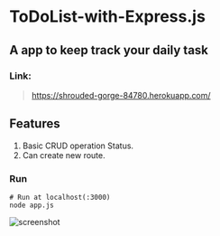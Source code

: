 # ToDoList-with-Express.js

## A app to keep track your daily task

### Link:
 > https://shrouded-gorge-84780.herokuapp.com/

## Features
1. Basic CRUD operation Status.
2. Can create new route.

### Run

```
# Run at localhost(:3000) 
node app.js
```


![screenshot](https://github.com/srkonok/ToDoList-with-Express.js/blob/48d12223f39889a10b7a137529b56549ce691e03/uploads/screen.png)


